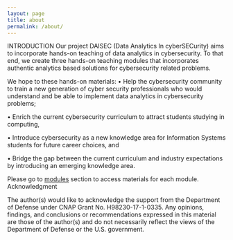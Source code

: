 ```yaml
---
layout: page
title: about
permalink: /about/
---
```


INTRODUCTION
Our project DAISEC (Data Analytics In cyberSECurity) aims to incorporate hands-on teaching of data analytics in cybersecurity. To that end, we create three hands-on teaching modules that incorporates authentic analytics based solutions for cybersecurity related problems.

We hope to these hands-on materials: 
•	Help the cybersecurity community to train a new generation of cyber security professionals who would understand and be able to implement data analytics in cybersecurity problems;  

•	Enrich the current cybersecurity curriculum to attract students studying in computing, 

•	Introduce cybersecurity as a new knowledge area for Information Systems students for future career choices, and 

•	Bridge the gap between the current curriculum and industry expectations by introducing an emerging knowledge area. 

Please go to [modules](https://daisecpace.github.io/modules/) section to access materials for each module.    
Acknowledgment

The author(s) would like to acknowledge the support from the Department of Defense under CNAP Grant No. H98230-17-1-0335. 
Any opinions, findings, and conclusions or recommendations expressed in this material are those of the author(s) and do not necessarily reflect the views of the Department of Defense or the U.S. government.
